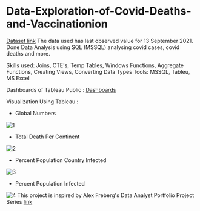 # Data-Exploration-of-Covid-Deaths-and-Vaccinationion

[Dataset link](https://www.youtube.com/redirect?event=video_description&redir_token=QUFFLUhqa3AxUTlMUm43TFpScjVPQjNHTGR6dkw5WnpsZ3xBQ3Jtc0trVnRYdzBmZ3F3Q21GRWFVRGtDN05NWGViNkxTNmQ5TGdSdHNtSE1BU0F4cXJ3VVFaMFRFN280SHlOZnk4czFFS3I1OTFsbkRYUks3bUxZTEU5UUdzUXJXT1d4TWUya3JILXNsNVZiVy1TZzN6TGo3TQ&q=https%3A%2F%2Fourworldindata.org%2Fcovid-deaths)
The data used has last observed value for 13 September 2021.<br>
Done Data Analysis using SQL (MSSQL) analysing covid cases, covid deaths and more.

Skills used: Joins, CTE's, Temp Tables, Windows Functions, Aggregate Functions, Creating Views, Converting Data Types
Tools: MSSQL, Tableu, MS Excel

Dashboards of Tableau Public : [Dashboards](https://public.tableau.com/app/profile/faiz.ramadhan.nasution/viz/CovidDashboard_16682706685750/Dashboard1)

Visualization Using Tableau :

- Global Numbers 


![1](https://user-images.githubusercontent.com/70830884/202513315-920453f0-9eff-4785-abc0-da70a831828f.PNG)

- Total Death Per Continent

![2](https://user-images.githubusercontent.com/70830884/202513337-e77893b6-b322-4a5d-a9d0-8e093414973e.PNG)

- Percent Population Country Infected

![3](https://user-images.githubusercontent.com/70830884/202513349-93305deb-0589-4769-a46e-1d2ba3ccd45d.PNG)

- Percent Population Infected

![4](https://user-images.githubusercontent.com/70830884/202513373-274db4e0-78c9-44ef-bc75-1800ae91f06d.PNG)
This project is inspired by Alex Freberg's Data Analyst Portfolio Project Series [link](https://www.youtube.com/watch?v=qfyynHBFOsM&list=PLUaB-1hjhk8H48Pj32z4GZgGWyylqv85f)